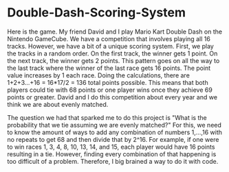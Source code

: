 # Double-Dash-Scoring-System

Here is the game. My friend David and I play Mario Kart Double Dash on the Nintendo GameCube. We have a competition that involves playing all 16 tracks. However, we have a bit of a unique scoring system. First, we play the tracks in a random order. On the first track, the winner gets 1 point. On the next track, the winner gets 2 points. This pattern goes on all the way to the last track where the winner of the last race gets 16 points. The point value increases by 1 each race. Doing the calculations, there are 1+2+3...+16 = 16*17/2 = 136 total points possible. This means that both players could tie with 68 points or one player wins once they achieve 69 points or greater. David and I do this competition about every year and we think we are about evenly matched.


The question we had that sparked me to do this project is "What is the probability that we tie assuming we are evenly matched?" For this, we need to know the amount of ways to add any combination of numbers 1,...,16 with no repeats to get 68 and then divide that by 2^16. For example, if one were to win races 1, 3, 4, 8, 10, 13, 14, and 15, each player would have 16 points resulting in a tie. However, finding every combination of that happening is too difficult of a problem. Therefore, I big brained a way to do it with code. 



